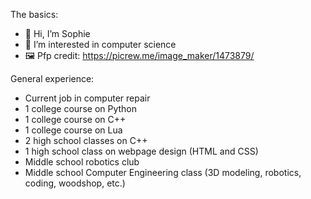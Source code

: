 The basics:

- 👋 Hi, I’m Sophie
- 👀 I’m interested in computer science
- 🖼️ Pfp credit: https://picrew.me/image_maker/1473879/

General experience:

- Current job in computer repair
- 1 college course on Python
- 1 college course on C++
- 1 college course on Lua
- 2 high school classes on C++
- 1 high school class on webpage design (HTML and CSS)
- Middle school robotics club
- Middle school Computer Engineering class (3D modeling, robotics, coding, woodshop, etc.)
